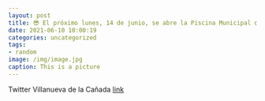 ```yaml
---
layout: post
title: 😎 El próximo lunes, 14 de junio, se abre la Piscina Municipal de Verano. Podéis consultar los horarios, tarifas y normas de uso ...
date: 2021-06-10 10:00:19
categories: uncategorized
tags:
- random
image: /img/image.jpg
caption: This is a picture
---
```

Twitter Villanueva de la Cañada [link](https://twitter.com/AytoVDLCanada/status/1402580789376790530)
